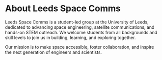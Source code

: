 # About Leeds Space Comms

Leeds Space Comms is a student-led group at the University of Leeds, dedicated to advancing space engineering, satellite communications, and hands-on STEM outreach. We welcome students from all backgrounds and skill levels to join us in building, learning, and exploring together.

Our mission is to make space accessible, foster collaboration, and inspire the next generation of engineers and scientists.
